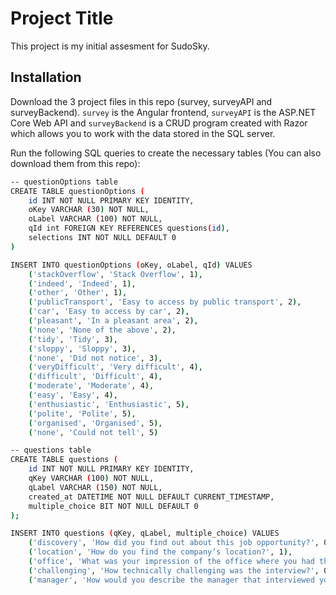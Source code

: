 
# Project Title

This project is my initial assesment for SudoSky. 
## Installation

Download the 3 project files in this repo (survey, surveyAPI and surveyBackend). `survey` is the Angular frontend, `surveyAPI` is the ASP.NET Core Web API and `surveyBackend` is a CRUD program created with Razor which allows you to work with the data stored in the SQL server.


Run the following SQL queries to create the necessary tables (You can also download them from this repo):

```bash
-- questionOptions table
CREATE TABLE questionOptions (
    id INT NOT NULL PRIMARY KEY IDENTITY,
    oKey VARCHAR (30) NOT NULL,
    oLabel VARCHAR (100) NOT NULL,
    qId int FOREIGN KEY REFERENCES questions(id),
    selections INT NOT NULL DEFAULT 0
)

INSERT INTO questionOptions (oKey, oLabel, qId) VALUES
    ('stackOverflow', 'Stack Overflow', 1),
    ('indeed', 'Indeed', 1),
    ('other', 'Other', 1),
    ('publicTransport', 'Easy to access by public transport', 2),
    ('car', 'Easy to access by car', 2),
    ('pleasant', 'In a pleasant area', 2),
    ('none', 'None of the above', 2),
    ('tidy', 'Tidy', 3),
    ('sloppy', 'Sloppy', 3),
    ('none', 'Did not notice', 3),
    ('veryDifficult', 'Very difficult', 4),
    ('difficult', 'Difficult', 4),
    ('moderate', 'Moderate', 4),
    ('easy', 'Easy', 4),
    ('enthusiastic', 'Enthusiastic', 5),
    ('polite', 'Polite', 5),
    ('organised', 'Organised', 5),
    ('none', 'Could not tell', 5)
```

```bash
-- questions table
CREATE TABLE questions (
	id INT NOT NULL PRIMARY KEY IDENTITY,
	qKey VARCHAR (100) NOT NULL,
	qLabel VARCHAR (150) NOT NULL,
	created_at DATETIME NOT NULL DEFAULT CURRENT_TIMESTAMP,
	multiple_choice BIT NOT NULL DEFAULT 0
);

INSERT INTO questions (qKey, qLabel, multiple_choice) VALUES
    ('discovery', 'How did you find out about this job opportunity?', 0),
    ('location', 'How do you find the company’s location?', 1),
    ('office', 'What was your impression of the office where you had the interview?', 0),
    ('challenging', 'How technically challenging was the interview?', 0),
    ('manager', 'How would you describe the manager that interviewed you?', 1)
```
    